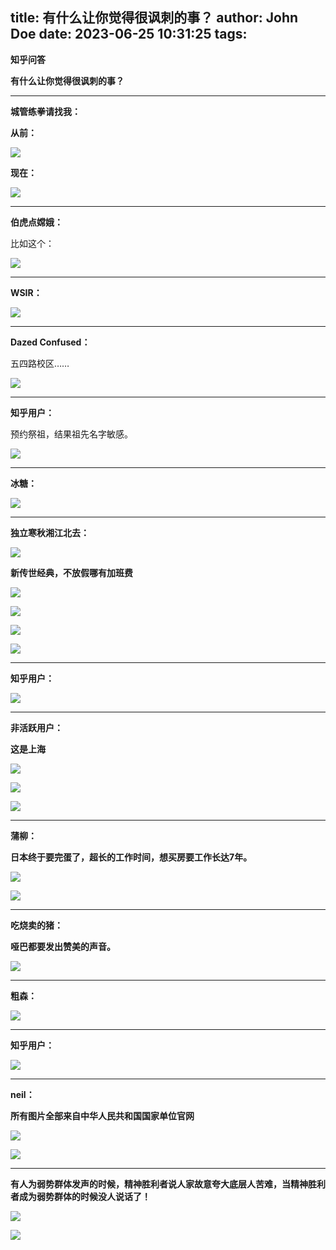 title: 有什么让你觉得很讽刺的事？
author: John Doe
date: 2023-06-25 10:31:25
tags:
---
**知乎问答**<!--more-->

**有什么让你觉得很讽刺的事？**
- - -

**城管练拳请找我：**

**从前：**

![](/images/20230625001.png)

**现在：**

![](/images/20230625002.png)
- - -
**伯虎点嫦娥：**

比如这个：

![](/images/20230625003.png)
- - -
**WSIR：**

![](/images/20230625004.png)
- - -
**Dazed Confused：**

五四路校区……

![](/images/20230625005.png)
- - -
**知乎用户：**

预约祭祖，结果祖先名字敏感。

![](/images/20230625006.png)
- - -
**冰糖：**

![](/images/20230625007.png)
- - -
**独立寒秋湘江北去：**

![](/images/20230625008.png)

**新传世经典，不放假哪有加班费**

![](/images/20230625009.png)

![](/images/20230625010.png)

![](/images/20230625011.png)

![](/images/20230625012.png)
- - -
**知乎用户：**

![](/images/20230625013.png)
- - -
**非活跃用户：**

**这是上海**

![](/images/20230625014.png)

![](/images/20230625015.png)

![](/images/20230625016.png)
- - -
**蒲柳：**

**日本终于要完蛋了，超长的工作时间，想买房要工作长达7年。**

![](/images/20230625017.png)

![](/images/202306250171.png)
- - -
**吃烧卖的猪：**

**哑巴都要发出赞美的声音。**

![](/images/20230625018.png)
- - -
**粗森：**

![](/images/20230625019.png)
- - -
**知乎用户：**

![](/images/20230625020.png)
- - -
**neil：**

**所有图片全部来自中华人民共和国国家单位官网**

![](/images/20230625021.png)

![](/images/20230625022.png)
- - -
**有人为弱势群体发声的时候，精神胜利者说人家故意夸大底层人苦难，当精神胜利者成为弱势群体的时候没人说话了！**

![](/images/20230625023.png)

![](/images/20230625024.png)